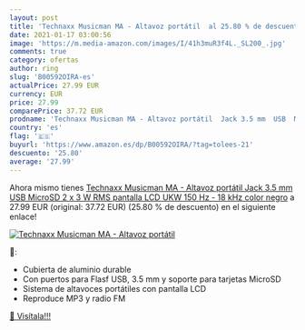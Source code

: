 ```yaml
---
layout: post
title: 'Technaxx Musicman MA - Altavoz portátil  al 25.80 % de descuento'
date: 2021-01-17 03:00:56
image: 'https://m.media-amazon.com/images/I/41h3muR3f4L._SL200_.jpg'
comments: true
category: ofertas
author: ring
slug: 'B00592OIRA-es'
actualPrice: 27.99 EUR
currency: EUR
price: 27.99
comparePrice: 37.72 EUR
prodname: 'Technaxx Musicman MA - Altavoz portátil  Jack 3.5 mm  USB  MicroSD  2 x 3 W RMS  pantalla LCD  UKW  150 Hz - 18 kHz   color negro'
country: 'es'
flag: '🇪🇸'
buyurl: 'https://www.amazon.es/dp/B00592OIRA/?tag=tolees-21'
descuento: '25.80'
average: '27.99'
---
```


Ahora mismo tienes [Technaxx Musicman MA - Altavoz portátil  Jack 3.5 mm  USB  MicroSD  2 x 3 W RMS  pantalla LCD  UKW  150 Hz - 18 kHz   color negro](https://www.amazon.es/dp/B00592OIRA/?tag=tolees-21) a 27.99 EUR (original: 37.72 EUR) (25.80 %  de descuento) en el siguiente enlace!

[![Technaxx Musicman MA - Altavoz portátil ](https://m.media-amazon.com/images/I/41h3muR3f4L._SL200_.jpg)](https://www.amazon.es/dp/B00592OIRA/?tag=tolees-21)

🔎:

- Cubierta de aluminio durable
- Con puertos para Flasf USB, 3.5 mm y soporte para tarjetas MicroSD
- Sistema de altavoces portátiles con pantalla LCD
- Reproduce MP3 y radio FM

[🛒 Visítala!!!](https://www.amazon.es/dp/B00592OIRA/?tag=tolees-21)
